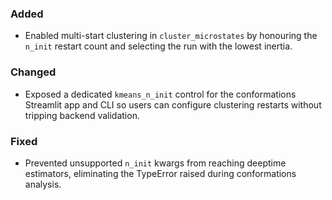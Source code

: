 ### Added
- Enabled multi-start clustering in `cluster_microstates` by honouring the `n_init` restart count and selecting the run with the lowest inertia.

### Changed
- Exposed a dedicated `kmeans_n_init` control for the conformations Streamlit app and CLI so users can configure clustering restarts without tripping backend validation.

### Fixed
- Prevented unsupported `n_init` kwargs from reaching deeptime estimators, eliminating the TypeError raised during conformations analysis.
